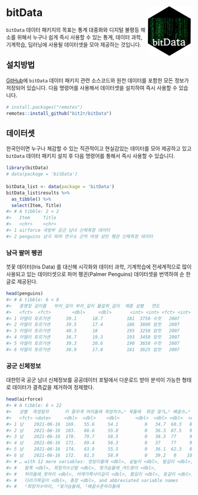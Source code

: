 
<!-- README.md is generated from README.Rmd. Please edit that file -->

# bitData <a href='https://bit2r.github.io/bitData/'><img src="man/figures/logo.png" align="right" height="134" /></a>

`bitData` 데이터 패키지의 목표는 통계 대중화와 디지털 불평등 해소를
위해서 누구나 쉽게 즉시 사용할 수 있는 통계, 데이터 과학, 기계학습,
딥러닝에 사용될 데이터셋을 모아 제공하는 것입니다.

## 설치방법

[GitHub](https://github.com/)에 `bitData` 데이터 패키지 관련 소스코드와
원천 데이터를 포함한 모든 정보가 저장되어 있습니다. 다음 명령어를
사용해서 데이터셋을 설치하여 즉시 사용할 수 있습니다.

``` r
# install.packages("remotes")
remotes::install_github("bit2r/bitData")
```

## 데이터셋

한국인이면 누구나 체감할 수 있는 직관적이고 현실감있는 데이터를 모아
제공하고 있고 `bitData` 데이터 패키지 설치 후 다음 명령어를 통해서 즉시
사용할 수 있습니다.

``` r
library(bitData)
# data(package = 'bitData')

bitData_list <- data(package = 'bitData')
bitData_list$results %>%
  as_tibble() %>%
  select(Item, Title)
#> # A tibble: 2 × 2
#>   Item     Title                                               
#>   <chr>    <chr>                                               
#> 1 airforce 국방부 공군 남녀 신체측정 데이터                    
#> 2 penguins 남극 파머 연구소 근처 야생 성인 펭귄 신체측정 데이터
```

### 남극 팔머 펭귄

붓꽃 데이터(Iris Data) 를 대신해 시각화와 데이터 과학, 기계학습에
전세계적으로 많이 사용되고 있는 데이터셋으로 파머 펭귄(Palmer Penguins)
데이터셋을 번역하여 순 한글로 제공된다.

``` r
head(penguins)
#> # A tibble: 6 × 8
#>   종명칭 섬이름   부리_길이 부리_깊이 물갈퀴_길이  체중 성별   연도
#>   <fct>  <fct>        <dbl>     <dbl>       <int> <int> <fct> <int>
#> 1 아델리 토르거센      39.1      18.7         181  3750 수컷   2007
#> 2 아델리 토르거센      39.5      17.4         186  3800 암컷   2007
#> 3 아델리 토르거센      40.3      18           195  3250 암컷   2007
#> 4 아델리 토르거센      36.7      19.3         193  3450 암컷   2007
#> 5 아델리 토르거센      39.3      20.6         190  3650 수컷   2007
#> 6 아델리 토르거센      38.9      17.8         181  3625 암컷   2007
```

### 공군 신체정보

대한민국 공군 남녀 신체정보를 공공데이터 포털에서 다운로드 받아 분석이
가능한 형태로 데이터가 결측값을 제거하여 정제했다.

``` r
head(airforce)
#> # A tibble: 6 × 22
#>   성별  측정일자      키 몸무게 머리둘레 희망치수…¹ 목둘레  화장 젖가…² 배꼽수…³
#>   <fct> <date>     <dbl>  <dbl>    <dbl>      <dbl>  <dbl> <dbl>  <dbl>    <dbl>
#> 1 남    2021-06-16  169.   55.6     54.1          0   34.7  60.3   86.4     67.5
#> 2 남    2021-06-16  183.   66.6     55.8          0   36.3  87.5   90.6     75.7
#> 3 남    2021-06-16  178.   79.7     58.5          0   38.3  77     98.6     85.2
#> 4 남    2021-06-16  171.   69.4     56.3          0   37    77     93.9     78.5
#> 5 남    2021-06-16  174.   63.9     55.5          0   36.1  62.3   89.9     74.2
#> 6 남    2021-06-16  172.   81.5     58.9          0   39.2   0    101.       0  
#> # … with 12 more variables: 엉덩이둘레 <dbl>, 샅높이 <dbl>, 발길이 <dbl>,
#> #   발폭 <dbl>, 희망치수신발 <dbl>, 윗가슴둘레_겨드랑이 <dbl>,
#> #   허리둘레_윗허리 <dbl>, 어깨가쪽사이길이 <dbl>, 팔길이 <dbl>, 등길이 <dbl>,
#> #   다리가쪽길이 <dbl>, 총장 <dbl>, and abbreviated variable names
#> #   ¹​희망치수머리, ²​젖가슴둘레, ³​배꼽수준허리둘레
```
